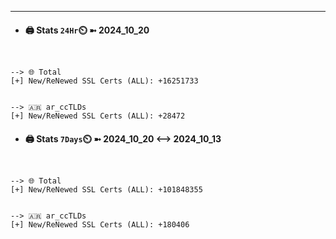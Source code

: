 

---
- #### 🖨️ **Stats** `24Hr`⏲️ ➼ 2024_10_20
```console


--> 🌐 Total
[+] New/ReNewed SSL Certs (ALL): +16251733


--> 🇦🇷 ar_ccTLDs
[+] New/ReNewed SSL Certs (ALL): +28472

```

- #### 🖨️ **Stats** `7Days`⏲️ ➼ 2024_10_20 <--> 2024_10_13
```console


--> 🌐 Total
[+] New/ReNewed SSL Certs (ALL): +101848355


--> 🇦🇷 ar_ccTLDs
[+] New/ReNewed SSL Certs (ALL): +180406

```

